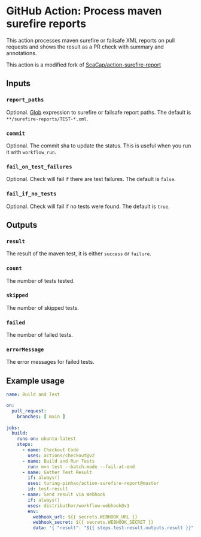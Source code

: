 # GitHub Action: Process maven surefire reports

This action processes maven surefire or failsafe XML reports on pull requests and shows the result as a PR check with summary and annotations.

This action is a modified fork of [ScaCap/action-surefire-report](https://github.com/ScaCap/action-surefire-report)

## Inputs

### `report_paths`

Optional. [Glob](https://github.com/actions/toolkit/tree/master/packages/glob) expression to surefire or failsafe report paths. The default is `**/surefire-reports/TEST-*.xml`.

### `commit`

Optional. The commit sha to update the status. This is useful when you run it with `workflow_run`.

### `fail_on_test_failures`

Optional. Check will fail if there are test failures. The default is `false`.

### `fail_if_no_tests`

Optional. Check will fail if no tests were found. The default is `true`.

## Outputs

### `result`

The result of the maven test, it is either `success` or `failure`.

### `count`

The number of tests tested.

### `skipped`

The number of skipped tests.

### `failed`

The number of failed tests.

### `errorMessage`

The error messages for failed tests.

## Example usage

```yml
name: Build and Test

on:
  pull_request:
    branches: [ main ]
    
jobs:
  build:
    runs-on: ubuntu-latest
    steps:
      - name: Checkout Code
        uses: actions/checkout@v2
      - name: Build and Run Tests
        run: mvn test --batch-mode --fail-at-end
      - name: Gather Test Result
        if: always()
        uses: turing-pinhao/action-surefire-report@master
        id: test-result
      - name: Send result via Webhook
        if: always()
        uses: distributhor/workflow-webhook@v1
        env:
          webhook_url: ${{ secrets.WEBHOOK_URL }}
          webhook_secret: ${{ secrets.WEBHOOK_SECRET }}
          data: '{ "result": "${{ steps.test-result.outputs.result }}", "count": "${{ steps.test-result.outputs.count }}", "skipped": "${{ steps.test-result.outputs.skipped }}", "failed": "${{ steps.test-result.outputs.failed }}", "errorMessage": "${{ steps.test-result.outputs.errorMessage }}" }'
```
